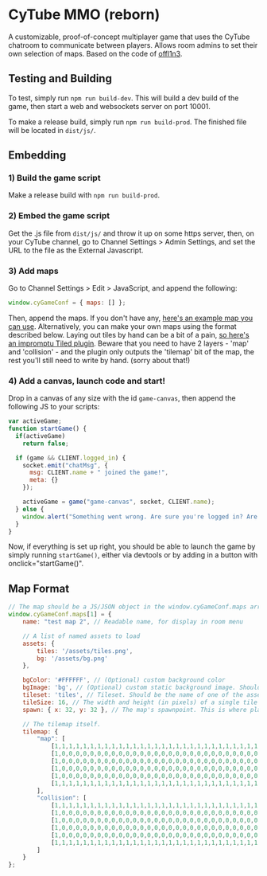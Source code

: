 # CyTube MMO (reborn)

A customizable, proof-of-concept multiplayer game that uses the CyTube chatroom to communicate between players. Allows room admins to set their own selection of maps.
Based on the code of [offl1n3](https://github.com/sleepycrow/offl1n3).

## Testing and Building

To test, simply run `npm run build-dev`. This will build a dev build of the game, then start a web and websockets server on port 10001.

To make a release build, simply run `npm run build-prod`. The finished file will be located in `dist/js/`.

## Embedding

### 1) Build the game script

Make a release build with `npm run build-prod`.

### 2) Embed the game script

Get the .js file from `dist/js/` and throw it up on some https server, then, on your CyTube channel, go to Channel Settings > Admin Settings, and set the URL to the file as the External Javascript.

### 3) Add maps

Go to Channel Settings > Edit > JavaScript, and append the following: 

```js
window.cyGameConf = { maps: [] };
```

Then, append the maps. If you don't have any, [here's an example map you can use](https://gist.github.com/sleepycrow/069522c1769eaaa9d55aff35dd641079).
Alternatively, you can make your own maps using the format described below. Laying out tiles by hand can be a bit of a pain, [so here's an impromptu Tiled plugin](https://gist.github.com/sleepycrow/d547d5daddbd7bd695ee9111b52235b7). Beware that you need to have 2 layers - 'map' and 'collision' - and the plugin only outputs the 'tilemap' bit of the map, the rest you'll still need to write by hand. (sorry about that!)

### 4) Add a canvas, launch code and start!

Drop in a canvas of any size with the id `game-canvas`, then append the following JS to your scripts:

```js
var activeGame;
function startGame() {
  if(activeGame)
    return false;

  if (game && CLIENT.logged_in) {
    socket.emit("chatMsg", {
      msg: CLIENT.name + " joined the game!",
      meta: {}
    });

    activeGame = game("game-canvas", socket, CLIENT.name);
  } else {
    window.alert("Something went wrong. Are sure you're logged in? Are you sure you enabled external scripts?");
  }
}
```

Now, if everything is set up right, you should be able to launch the game by simply running `startGame()`, either via devtools or by adding in a button with onclick="startGame()".

## Map Format

```js
// The map should be a JS/JSON object in the window.cyGameConf.maps array
window.cyGameConf.maps[1] = {
    name: "test map 2", // Readable name, for display in room menu

    // A list of named assets to load
    assets: {
        tiles: '/assets/tiles.png',
        bg: '/assets/bg.png'
    },

    bgColor: '#FFFFFF', // (Optional) custom background color
    bgImage: 'bg', // (Optional) custom static background image. Should be the name of one of the assets
    tileset: 'tiles', // Tileset. Should be the name of one of the assets
    tileSize: 16, // The width and height (in pixels) of a single tile in the tileset
    spawn: { x: 32, y: 32 }, // The map's spawnpoint. This is where players will appear when they enter the map.

    // The tilemap itself.
    tilemap: {
        "map": [
            [1,1,1,1,1,1,1,1,1,1,1,1,1,1,1,1,1,1,1,1,1,1,1,1,1,1,1,1,1,1,1,1,1,1,1,1,1,1,1,1,1,1,1,1,1,1,1,1],
            [1,0,0,0,0,0,0,0,0,0,0,0,0,0,0,0,0,0,0,0,0,0,0,0,0,0,0,0,0,0,0,0,0,0,0,0,0,0,0,0,0,0,0,0,0,0,0,1],
            [1,0,0,0,0,0,0,0,0,0,0,0,0,0,0,0,0,0,0,0,0,0,0,0,0,0,0,0,0,0,0,0,0,0,0,0,0,0,0,0,0,0,0,0,0,0,0,1],
            [1,0,0,0,0,0,0,0,0,0,0,0,0,0,0,0,0,0,0,0,0,0,0,0,0,0,0,0,0,0,0,0,0,0,0,0,0,0,0,0,0,0,0,0,0,0,0,1],
            [1,0,0,0,0,0,0,0,0,0,0,0,0,0,0,0,0,0,0,0,0,0,0,0,0,0,0,0,0,0,0,0,0,0,0,0,0,0,0,0,0,0,0,0,0,0,0,1],
            [1,1,1,1,1,1,1,1,1,1,1,1,1,1,1,1,1,1,1,1,1,1,1,1,1,1,1,1,1,1,1,1,1,1,1,1,1,1,1,1,1,1,1,1,1,1,1,1]
        ],
        "collision": [
            [1,1,1,1,1,1,1,1,1,1,1,1,1,1,1,1,1,1,1,1,1,1,1,1,1,1,1,1,1,1,1,1,1,1,1,1,1,1,1,1,1,1,1,1,1,1,1,1],
            [1,0,0,0,0,0,0,0,0,0,0,0,0,0,0,0,0,0,0,0,0,0,0,0,0,0,0,0,0,0,0,0,0,0,0,0,0,0,0,0,0,0,0,0,0,0,0,1],
            [1,0,0,0,0,0,0,0,0,0,0,0,0,0,0,0,0,0,0,0,0,0,0,0,0,0,0,0,0,0,0,0,0,0,0,0,0,0,0,0,0,0,0,0,0,0,0,1],
            [1,0,0,0,0,0,0,0,0,0,0,0,0,0,0,0,0,0,0,0,0,0,0,0,0,0,0,0,0,0,0,0,0,0,0,0,0,0,0,0,0,0,0,0,0,0,0,1],
            [1,0,0,0,0,0,0,0,0,0,0,0,0,0,0,0,0,0,0,0,0,0,0,0,0,0,0,0,0,0,0,0,0,0,0,0,0,0,0,0,0,0,0,0,0,0,0,1],
            [1,1,1,1,1,1,1,1,1,1,1,1,1,1,1,1,1,1,1,1,1,1,1,1,1,1,1,1,1,1,1,1,1,1,1,1,1,1,1,1,1,1,1,1,1,1,1,1]
        ]
    }
};
```
